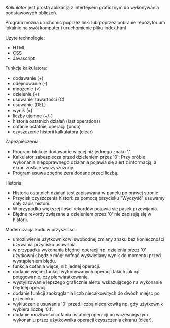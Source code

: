 *Kalkulator* jest prostą aplikacją z interfejsem graficznym do wykonywania podstawowych obliczeń.

Program można uruchomić poprzez link: 
lub poprzez pobranie repozytorium lokalnie na swój komputer i uruchomienie pliku index.html

Użyte technologie:
- HTML
- CSS
- Javascript

Funkcje kalkulatora:
- dodawanie (+)
- odejmowanie (-)
- mnożenie (×)
- dzielenie (÷)
- usuwanie zawartości (C)
- usuwanie (DEL)
- wynik (=)
- liczby ujemne (+/-)
- historia ostatnich działań (last operations)
- cofanie ostatniej operacji (undo)
- czyszczenie historii kalkulatora (clear)

Zapezpieczenia:
- Program blokuje dodawanie więcej niż jednego znaku '.'.
- Kalkulator zabezpiecza przed dzieleniem przez '0': Przy próbie wykonania niepoprawnego działania pojawia się alert z informacją, a ekran zostaje wyczyszczony. 
- Program usuwa zbędne zera dodane przed liczbą.

Historia:
- Historia ostatnich działań jest zapisywana w panelu po prawej stronie.
- Przycisk czyszczenia histori: za pomocą przycisku "Wyczyść" usuwamy cały zapis historii.
- W przypadku większej ilości rekordów pojawia się pasek przewijania.
- Błędne rekordy związane z dzieleniem przez '0' nie zapisują się w historii.

Modernizacja kodu w przyszłości:
- umożliwienie użytkownikowi swobodnej zmiany znaku bez konieczności używania przycisku usuwania.
- w przypadku wykonania błędnej operacji np. dzielenia przez '0' użytkownik będzie mógł cofnąć wyświetlany wynik do momentu przed wystąpieniem błędu.
- funkcja cofania więcej niż jednej operacji.
- dodanie więcej funkcji wykonywanych operacji takich jak np. potęgowanie, czy pierwiastkowanie.
- wystylizowanie lepszego graficznie alertu wskazującego na wykonanie błędnej operacji.
- dodanie funkcji zaokrąglania liczb niecałkowitych do dwóch miejsc po przecinku.
- wykluczenie usuwania '0' przed liczbą niecałkowitą np. gdy użytkownik wybiera liczbę '0.1'.
- dodanie możliwości cofania ostatniej operacji po wcześniejszym wykonaniu przez użytkownika operacji czyszczenia ekranu (clear).
